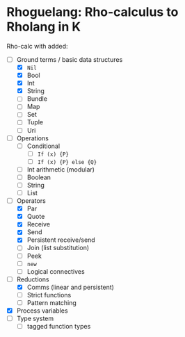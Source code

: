 # Rhoguelang: Rho-calculus to Rholang in K

Rho-calc with added:
- [ ] Ground terms / basic data structures
  - [x] `Nil`
  - [x] Bool
  - [x] Int
  - [x] String
  - [ ] Bundle
  - [ ] Map
  - [ ] Set
  - [ ] Tuple
  - [ ] Uri
- [ ] Operations
  - [ ] Conditional
    - [ ] `If (x) {P}`
    - [ ] `If (x) {P} else {Q}`
  - [ ] Int arithmetic (modular)
  - [ ] Boolean
  - [ ] String
  - [ ] List
- [ ] Operators
  - [x] Par
  - [x] Quote
  - [x] Receive
  - [x] Send
  - [x] Persistent receive/send
  - [ ] Join (list substitution)
  - [ ] Peek
  - [ ] `new`
  - [ ] Logical connectives
- [ ] Reductions
  - [x] Comms (linear and persistent)
  - [ ] Strict functions
  - [ ] Pattern matching
- [x] Process variables
- [ ] Type system
  - [ ] tagged function types
